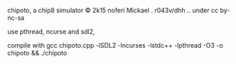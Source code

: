 
chipoto, a chip8 simulator
 © 2k15 noferi Mickael . r043v/dhh .. under cc by-nc-sa

use pthread, ncurse and sdl2,

compile with
	gcc chipoto.cpp -lSDL2 -lncurses -lstdc++ -lpthread -O3 -o chipoto && ./chipoto
